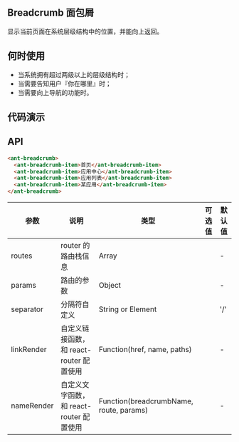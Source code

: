 ## Breadcrumb 面包屑

显示当前页面在系统层级结构中的位置，并能向上返回。

## 何时使用

- 当系统拥有超过两级以上的层级结构时；
- 当需要告知用户『你在哪里』时；
- 当需要向上导航的功能时。

## 代码演示

<demo></demo>

<script>
import Demo from 'pages/breadcrumb/demo'

export default {
  components: {
    Demo
  }
}
</script>

## API

```html
<ant-breadcrumb>
  <ant-breadcrumb-item>首页</ant-breadcrumb-item>
  <ant-breadcrumb-item>应用中心</ant-breadcrumb-item>
  <ant-breadcrumb-item>应用列表</ant-breadcrumb-item>
  <ant-breadcrumb-item>某应用</ant-breadcrumb-item>
</ant-breadcrumb>
```

| 参数      | 说明                              | 类型              |  可选值 | 默认值 |
|-----------|-----------------------------------|-----------------|---------|--------|
| routes    | router 的路由栈信息               | Array             |         | -      |
| params    | 路由的参数                        | Object            |         | -      |
| separator | 分隔符自定义                      | String or Element |         | '/'    |
| linkRender | 自定义链接函数，和 react-router 配置使用 | Function(href, name, paths) | | - |
| nameRender | 自定义文字函数，和 react-router 配置使用 | Function(breadcrumbName, route, params) | | - |
